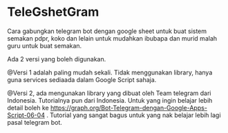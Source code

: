# TeleGshetGram
Cara gabungkan telegram bot dengan google sheet untuk buat sistem semakan pdpr, koko dan lelain untuk mudahkan ibubapa dan murid malah guru untuk buat semakan.

Ada 2 versi yang boleh digunakan. 

@Versi 1 adalah paling mudah sekali. Tidak menggunakan library, hanya guna services sediaada dalam Google Script sahaja. 

@Versi 2, ada mengunakan library yang dibuat oleh Team telegram dari Indonesia. Tutorialnya pun dari Indonesia. Untuk yang ingin belajar lebih detail boleh ke https://graph.org/Bot-Telegram-dengan-Google-Apps-Script-06-04 . Tutorial yang sangat bagus untuk yang nak belajar lebih lagi pasal telegram bot.

